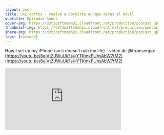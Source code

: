 ```yaml
---
layout: post
title: GKZ cortos - vuelve a dormirte aunque mires el movil
subtitle: Episodio Bonus
cover-img: https://d3t3ozftmdmh3i.cloudfront.net/production/podcast_uploaded_episode/14743809/14743809-1716721732612-a135dcbfca425.jpg
thumbnail-img: https://d3t3ozftmdmh3i.cloudfront.net/production/podcast_uploaded_episode/14743809/14743809-1716721732612-a135dcbfca425.jpg
share-img: https://d3t3ozftmdmh3i.cloudfront.net/production/podcast_uploaded_episode/14743809/14743809-1716721732612-a135dcbfca425.jpg
tags: [episode]
---
```


How I set up my iPhone (so it doesn’t ruin my life) - vídeo de @fromsergio: [https://youtu.be/6eiVtZJWuUk?si=YTKmkFUhyAbW7tM2](https://youtu.be/6eiVtZJWuUk?si=YTKmkFUhyAbW7tM2)
<iframe src='https://podcasters.spotify.com/pod/show/geekingzone/embed/episodes/GKZ-cortos---vuelve-a-dormirte-aunque-mires-el-mvil-e2k489g' height='204px' width='380px' frameborder='0' scrolling='no'></iframe>